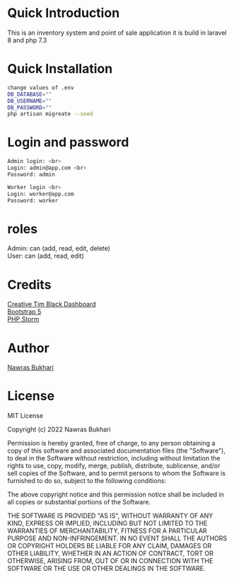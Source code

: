 # Quick Introduction
This is an inventory system and point of sale application it is build in laravel 8 and php 7.3

# Quick Installation
```bash
change values of .env
DB_DATABASE=""
DB_USERNAME=""
DB_PASSWORD=""
php artisan migreate --seed
```

# Login and password

```bash 
Admin login: <br>
Login: admin@app.com <br>
Password: admin
```
```bash
Worker login <br>
Login: worker@app.com
Password: worker
```

# roles
Admin: can (add, read, edit, delete)<br>
User: can (add, read, edit)<br>

# Credits
[Creative Tim Black Dashboard](https://www.creative-tim.com/product/black-dashboard) <br>
[Bootstrap 5](https://getbootstrap.com/docs/5.0/getting-started/introduction/) <br>
[PHP Storm](https://www.jetbrains.com/phpstorm/promo/?source=google&medium=cpc&campaign=14335686225&gclid=Cj0KCQiA3fiPBhCCARIsAFQ8QzXdOwAU0GcrZyfp9RQ4O0HV2ht-WuMDANLtrJ5dlN5oZDCMExHxNE8aAkB4EALw_wcB) <br>


# Author
[Nawras Bukhari](https://instagram.com/nawrasbukhari) <br>

# License
MIT License

Copyright (c) 2022 Nawras Bukhari

Permission is hereby granted, free of charge, to any person obtaining a copy
of this software and associated documentation files (the "Software"), to deal
in the Software without restriction, including without limitation the rights
to use, copy, modify, merge, publish, distribute, sublicense, and/or sell
copies of the Software, and to permit persons to whom the Software is
furnished to do so, subject to the following conditions:

The above copyright notice and this permission notice shall be included in all
copies or substantial portions of the Software.

THE SOFTWARE IS PROVIDED "AS IS", WITHOUT WARRANTY OF ANY KIND, EXPRESS OR
IMPLIED, INCLUDING BUT NOT LIMITED TO THE WARRANTIES OF MERCHANTABILITY,
FITNESS FOR A PARTICULAR PURPOSE AND NON-INFRINGEMENT. IN NO EVENT SHALL THE
AUTHORS OR COPYRIGHT HOLDERS BE LIABLE FOR ANY CLAIM, DAMAGES OR OTHER
LIABILITY, WHETHER IN AN ACTION OF CONTRACT, TORT OR OTHERWISE, ARISING FROM,
OUT OF OR IN CONNECTION WITH THE SOFTWARE OR THE USE OR OTHER DEALINGS IN THE
SOFTWARE.
